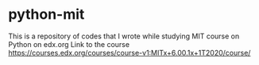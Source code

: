 # python-mit
This is a repository of codes that I wrote while studying MIT course on Python on edx.org
Link to the course https://courses.edx.org/courses/course-v1:MITx+6.00.1x+1T2020/course/ 
